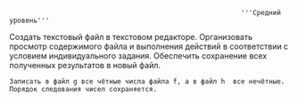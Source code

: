                                                               '''Средний уровень'''
Создать текстовый файл в текстовом редакторе. Организовать просмотр содержимого файла и выполнения действий в соответствии с 
условием индивидуального задания. Обеспечить сохранение всех полученных результатов в новый файл.
    
    Записать в файл g все чётные числа файла f, а в файл h  все нечётные. Порядок следования чисел сохраняется. 
